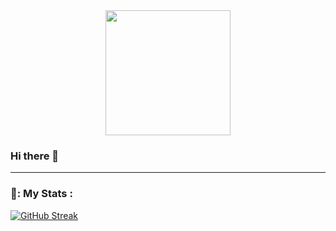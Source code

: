 <div id="header" align="center">
<img src="https://media.giphy.com/media/vP4t3ax1MC6cOHmFlA/giphy.gif" width="200"/>
</div>

### Hi there 👋

<!--
**ioanmitro/ioanmitro** is a ✨ _special_ ✨ repository because its `README.md` (this file) appears on your GitHub profile.

Here are some ideas to get you started:

- 🔭 I’m currently working on ...
- 🌱 I’m currently learning ...
- 👯 I’m looking to collaborate on ...
- 🤔 I’m looking for help with ...
- 💬 Ask me about ...
- 📫 How to reach me: ...
- 😄 Pronouns: ...
- ⚡ Fun fact: ...
-->


---

### 🔹: My Stats :
[![GitHub Streak](http://github-readme-streak-stats.herokuapp.com?user=ioanmitro&theme=dark&background=000000)](https://git.io/streak-stats)
